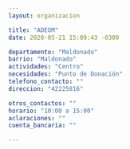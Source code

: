 ```yaml
---
layout: organizacion

title: "ADEOM"
date: 2020-05-21 15:09:43 -0300

departamento: "Maldonado"
barrio: "Maldonado"
actividades: "Centro"
necesidades: "Punto de Donación"
telefono_contacto: ""
direccion: "42225816"

otros_contactos: ""
horario: "10:00 a 15:00"
aclaraciones: ""
cuenta_bancaria: ""

---
```

